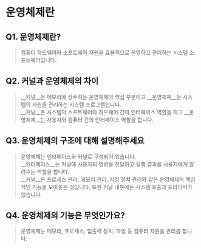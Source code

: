 # 운영체제란

## Q1. 운영체제란?  
> 컴퓨터 하드웨어와 소프트웨어 자원을 효율적으로 운영하고 관리하는 시스템 소프트웨어입니다.   

## Q2. 커널과 운영체제의 차이  
> __커널__은 메모리에 상주하는 운영체제의 핵심 부분이고 __운영체제__는 시스템의 자원을 관리하는 시스템 프로그램입니다.  
__커널__은 시스템의 소프트웨어와 하드웨어 간의 인터페이스 역할을 하고 __운영체제__는 사용자와 컴퓨터 간의 인터페이스 역할을 합니다.  

## Q3. 운영체제의 구조에 대해 설명해주세요  
> 운영체제는 인터페이스와 커널로 구성되어 있습니다.  
__인터페이스__는 커널에 사용자의 명령을 전달하고 실행 결과를 사용자에게 알려주는 역할을 합니다.  
__커널__은 프로세스 관리, 메모리 관리, 저장 장치 관리와 같은 운영체제의 핵심적인 기능을 모아놓은 것입니다. 또한 커널 내부에는 시스템 호출과 드라이버가 있습니다.  


## Q4. 운영체제의 기능은 무엇인가요?  
> 운영체제는 메모리, 프로세스, 입출력 장치, 파일 등 컴퓨터 자원을 관리를 합니다.  
